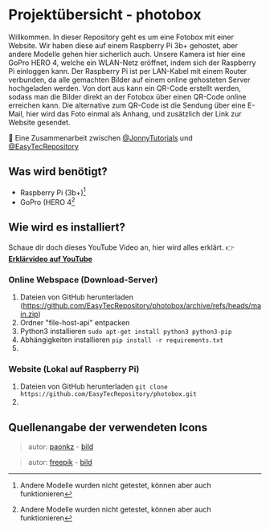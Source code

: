 # Projektübersicht - photobox
Willkommen. In dieser Repository geht es um eine Fotobox mit einer Website.
Wir haben diese auf einem Raspberry Pi 3b+ gehostet, aber andere Modelle gehen hier sicherlich auch.
Unsere Kamera ist hier eine GoPro HERO 4, welche ein WLAN-Netz eröffnet, indem sich der Raspberry Pi einloggen kann.
Der Raspberry Pi ist per LAN-Kabel mit einem Router verbunden, da alle gemachten Bilder auf einem online gehosteten Server hochgeladen werden.
Von dort aus kann ein QR-Code erstellt werden, sodass man die Bilder direkt an der Fotobox über einen QR-Code online erreichen kann.
Die alternative zum QR-Code ist die Sendung über eine E-Mail, hier wird das Foto einmal als Anhang, und zusätzlich der Link zur Website gesendet.

:handshake:	Eine Zusammenarbeit zwischen [@JonnyTutorials](https://github.com/jonnytutorials) und [@EasyTecRepository](https://github.com/easytecrepository)

## Was wird benötigt?
- Raspberry Pi (3b+)[^1]
- GoPro (HERO 4[^1]
[^1]: Andere Modelle wurden nicht getestet, können aber auch funktionieren

## Wie wird es installiert?

Schaue dir doch dieses YouTube Video an, hier wird alles erklärt. :point_right:
**[Erklärvideo auf YouTube](https://youtube.com/EasyTec100)**

### Online Webspace (Download-Server)
1. Dateien von GitHub herunterladen (https://github.com/EasyTecRepository/photobox/archive/refs/heads/main.zip)
2. Ordner "file-host-api" entpacken
3. Python3 installieren `sudo apt-get install python3 python3-pip`
4. Abhängigkeiten installieren `pip install -r requirements.txt`
5. 

### Website (Lokal auf Raspberry Pi)
1. Dateien von GitHub herunterladen `git clone https://github.com/EasyTecRepository/photobox.git`
2. 


## Quellenangabe der verwendeten Icons

> autor: [paonkz](https://www.flaticon.com/authors/paonkz) - 
> [bild](https://www.flaticon.com/de/kostenloses-icon/qr-code-scan_8618309?term=qr-code&page=1&position=4&origin=tag&related_id=8618309)

> autor: [freepik](https://www.flaticon.com/authors/freepik) - 
> [bild](https://www.flaticon.com/de/kostenloses-icon/mail_646094?term=mail&page=1&position=2&origin=tag&related_id=646094)
